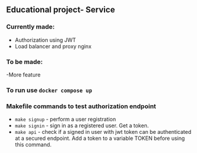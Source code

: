 ## Educational project- Service

### Currently made:
- Authorization using JWT
- Load balancer and proxy nginx

### To be made:
-More feature

### To run use `docker compose up`

### Makefile commands to test authorization endpoint

- `make signup` - perform a user registration
- `make signin` - sign in as a registered user. Get a token.
- `make api` - check if a signed in user with jwt token can be authenticated at a secured endpoint. Add a token to a variable TOKEN before using this command.



